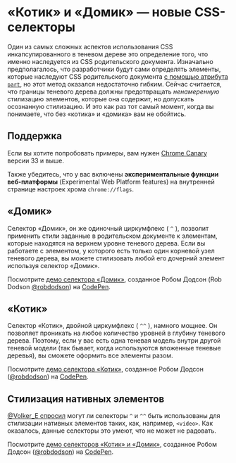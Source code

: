 «Котик» и «Домик» — новые CSS-селекторы
==========================================================

Один из самых сложных аспектов использования CSS инкапсулированного в теневом 
дереве это определение того, что именно наследуется из CSS 
родительского документа. Изначально предполагалось, что разработчики будут сами
определять элементы, которые наследуют CSS родительского документа 
[с помощью атрибута `part`][1], но этот метод оказался недостаточно гибким.
Сейчас считается, что границы теневого дерева должны предотвращать *ненамеренную* 
стилизацию элементов, которые она содержит, но допускать осознанную стилизацию. 
И это как раз тот самый момент, когда вы понимаете, что без «котика» и «домика» 
вам не обойтись.

## Поддержка

Если вы хотите попробовать примеры, вам нужен [Chrome Canary][3]
версии 33 и выше.

Также убедитесь, что у вас включены **экспериментальные функции веб-платформы** 
(Experimental Web Platform features) на внутренней странице настроек хрома `chrome://flags`.


## «Домик»

Селектор «Домик», он же одиночный циркумфлекс ( `^` ), позволит применить стили 
заданные в родительском документе к элементам, которые находятся на верхнем 
уровне теневого дерева. Если вы работаете с элементом, у которого есть только один 
корневой узел теневого дерева, вы можете стилизовать любой его дочерний элемент 
используя селектор «Домик».

Посмотрите [демо селектора «Домик»][4], созданное Робом Додсон (Rob Dodson
[@robdodson][5]) на [CodePen][6].


## «Котик»

Селектор «Котик», двойной циркумфлекс ( `^^` ), намного мощнее. Он позволяет
проникать на любое количество уровней в глубину теневого дерева. Поэтому, если у вас
есть одна теневая модель внутри другой теневой модели (так бывает, когда используются вложенные
теневые деревья), вы сможете оформить все элементы разом.

Посмотрите [демо селектора «Котик»][7], созданное Робом Додсон ([@robdodson][5]) на
[CodePen][6].


## Стилизация нативных элементов

[@Volker_E спросил][8] могут ли селекторы `^` и `^^` быть использованы для
стилизации нативных элементов таких, как, например, `<video>`. Как оказалось, 
данные селекторы это умеют, что не может не радовать.

Посмотрите [демо селекторов «Котик» и «Домик»][9], созданное Робом Додсон
([@robdodson][5]) на [CodePen][6].


[1]: http://robdodson.me/blog/2013/08/29/shadow-dom-styles-cont-dot#parts
[3]: https://www.google.com/intl/en/chrome/browser/canary.html
[4]: http://codepen.io/robdodson/pen/EhIax
[5]: http://codepen.io/robdodson
[6]: http://codepen.io
[7]: http://codepen.io/robdodson/pen/wFqJg
[8]: https://twitter.com/Volker_E/status/401202275009310722
[9]: http://codepen.io/robdodson/pen/iaJHd
